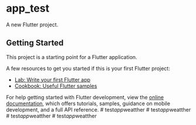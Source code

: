 # app_test

A new Flutter project.

## Getting Started

This project is a starting point for a Flutter application.

A few resources to get you started if this is your first Flutter project:

- [Lab: Write your first Flutter app](https://docs.flutter.dev/get-started/codelab)
- [Cookbook: Useful Flutter samples](https://docs.flutter.dev/cookbook)

For help getting started with Flutter development, view the
[online documentation](https://docs.flutter.dev/), which offers tutorials,
samples, guidance on mobile development, and a full API reference.
#   t e s t _ a p p _ w e a t t h e r  
 #   t e s t _ a p p _ w e a t t h e r  
 #   t e s t _ a p p _ w e a t t h e r  
 #   t e s t _ a p p _ w e a t t h e r  
 